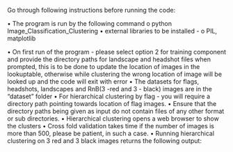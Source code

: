 Go through following instructions before running the code:

•	The program is run by the following command
  o	python Image_Classification_Clustering
•	external libraries to be installed - 
  o	PIL, matplotlib

•	On first run of the program - please select option 2 for training component and provide the directory paths for landscape and headshot 
    files when prompted, this is to be done to update the location of images in the lookuptable, otherwise while clustering the wrong 
    location of image will be looked up and the code will exit with error
•	The datasets for flags, headshots, landscapes and RnB(3 -red and 3 - black) images are in the “dataset” folder
•	For hierarchical clustering by flag - you will require a directory path pointing towards location of flag images. 
•	Ensure that the directory paths being given as input do not contain files of any other format or sub directories.
•	Hierarchical clustering opens a web browser to show the clusters 
•	Cross fold validation takes time if the number of images is more than 500, please be patient, in such a case.
•	Running hierarchical clustering on 3 red and 3 black images returns the following output:
 
